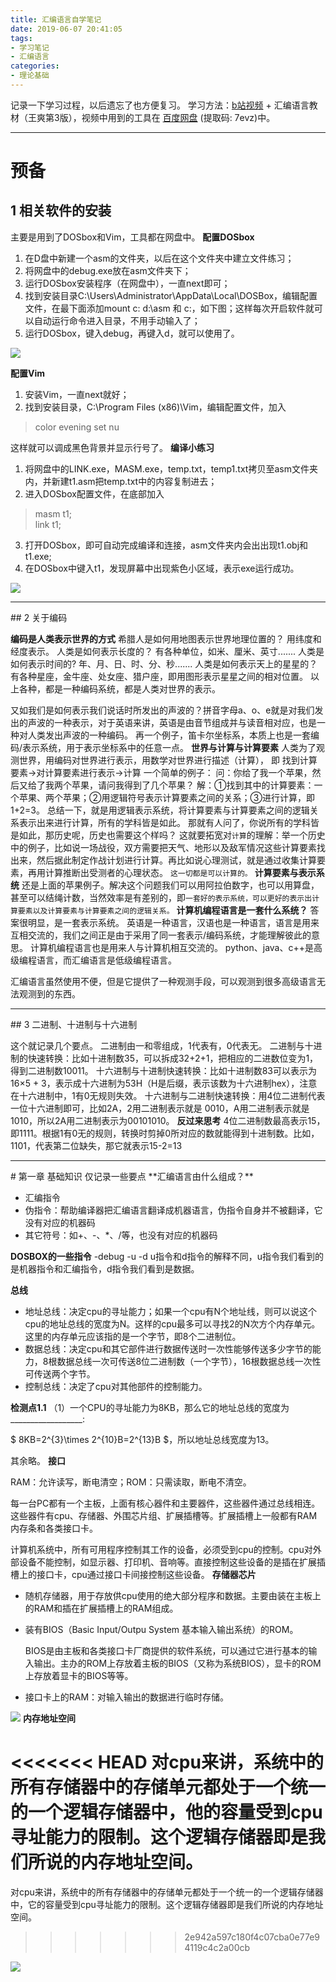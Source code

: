 ```yaml
---
title: 汇编语言自学笔记
date: 2019-06-07 20:41:05
tags:
- 学习笔记
- 汇编语言
categories:
- 理论基础
---
```


记录一下学习过程，以后遗忘了也方便复习。
学习方法：[b站视频](https://www.bilibili.com/video/av34455803) + 汇编语言教材（王爽第3版），视频中用到的工具在 [百度网盘](https://pan.baidu.com/s/1EfNaQOxSYfYg8V5KZFQahw) (提取码: 7evz)中。

---
#  预备

##  1  相关软件的安装


主要是用到了DOSbox和Vim，工具都在网盘中。
**配置DOSbox**

1. 在D盘中新建一个asm的文件夹，以后在这个文件夹中建立文件练习；
2. 将网盘中的debug.exe放在asm文件夹下；
3. 运行DOSbox安装程序（在网盘中），一直next即可；
4. 找到安装目录C:\Users\Administrator\AppData\Local\DOSBox，编辑配置文件，在最下面添加mount c: d:\asm  和 c:，如下图；这样每次开启软件就可以自动运行命令进入目录，不用手动输入了； 
5. 运行DOSbox，键入debug，再键入d，就可以使用了。



![](/img/17108100-3fe1d1dfc3e6561d.png)

**配置Vim**

1. 安装Vim，一直next就好；
2. 找到安装目录，C:\Program Files (x86)\Vim，编辑配置文件，加入
> color evening
> set nu

这样就可以调成黑色背景并显示行号了。
**编译小练习**

1. 将网盘中的LINK.exe，MASM.exe，temp.txt，temp1.txt拷贝至asm文件夹内，并新建t1.asm把temp.txt中的内容复制进去；
2. 进入DOSbox配置文件，在底部加入
> masm t1;				
> link t1;

3. 打开DOSbox，即可自动完成编译和连接，asm文件夹内会出出现t1.obj和t1.exe;
4. 在DOSbox中键入t1，发现屏幕中出现紫色小区域，表示exe运行成功。

![](/img/17108100-cda2990655ee2626.png)

<hr/>
##  2  关于编码

**编码是人类表示世界的方式**
希腊人是如何用地图表示世界地理位置的？
用纬度和经度表示。
人类是如何表示长度的？
有各种单位，如米、厘米、英寸.......
人类是如何表示时间的?
年、月、日、时、分、秒.......
人类是如何表示天上的星星的？
有各种星座，金牛座、处女座、猎户座，即用图形表示星星之间的相对位置。
以上各种，都是一种编码系统，都是人类对世界的表示。

又如我们是如何表示我们说话时所发出的声波的？拼音字母a、o、e就是对我们发出的声波的一种表示，对于英语来讲，英语是由音节组成并与读音相对应，也是一种对人类发出声波的一种编码。
再一个例子，笛卡尔坐标系，本质上也是一套编码/表示系统，用于表示坐标系中的任意一点。
**世界与计算与计算要素**
人类为了观测世界，用编码对世界进行表示，用数学对世界进行描述（计算），
即 找到计算要素→对计算要素进行表示→计算
一个简单的例子：
问：你给了我一个苹果，然后又给了我两个苹果，请问我得到了几个苹果？
解：①找到其中的计算要素：一个苹果、两个苹果；②用逻辑符号表示计算要素之间的关系；③进行计算，即1+2=3。
总结一下，就是用逻辑表示系统，将计算要素与计算要素之间的逻辑关系表示出来进行计算，所有的学科皆是如此。
那就有人问了，你说所有的学科皆是如此，那历史呢，历史也需要这个样吗？
这就要拓宽对``计算``的理解：举一个历史中的例子，比如说一场战役，双方需要把天气、地形以及敌军情况这些计算要素找出来，然后据此制定作战计划进行计算。再比如说心理测试，就是通过收集计算要素，再用计算推断出受测者的心理状态。
``这一切都是可以计算的。``
**计算要素与表示系统**
还是上面的苹果例子。解决这个问题我们可以用阿拉伯数字，也可以用算盘，甚至可以结绳计数，当然效率是有差别的，即``一套好的表示系统，可以更好的表示出计算要素以及计算要素与计算要素之间的逻辑关系。``
**计算机编程语言是一套什么系统？**
答案很明显，是一套表示系统。
英语是一种语言，汉语也是一种语言，语言是用来互相交流的，我们之间正是由于采用了同一套表示/编码系统，才能理解彼此的意思。
计算机编程语言也是用来人与计算机相互交流的。
python、java、c++是高级编程语言，而汇编语言是低级编程语言。

汇编语言虽然使用不便，但是它提供了一种观测手段，可以观测到很多高级语言无法观测到的东西。             
<hr/>
##  3  二进制、十进制与十六进制

这个就记录几个要点。
二进制由一和零组成，1代表有，0代表无。
二进制与十进制的快速转换：比如十进制数35，可以拆成32+2+1，把相应的二进数位变为1，得到二进制数10011。
十六进制与十进制快速转换：比如十进制数83可以表示为16×5 + 3，表示成十六进制为53H（H是后缀，表示该数为十六进制hex），注意在十六进制中，1有0无规则失效。
十六进制与二进制快速转换：用4位二进制代表一位十六进制即可，比如2A，2用二进制表示就是
0010，A用二进制表示就是1010，所以2A用二进制表示为00101010。
**反过来思考**
4位二进制数最高表示15，即1111。根据1有0无的规则，转换时剪掉0所对应的数就能得到十进制数。比如，1101，代表第二位缺失，那它就表示15-2=13
<hr/>
#   第一章 基础知识
仅记录一些要点
**汇编语言由什么组成？**

- 汇编指令
- 伪指令：帮助编译器把汇编语言翻译成机器语言，伪指令自身并不被翻译，它没有对应的机器码
- 其它符号：如+、-、*、/等，也没有对应的机器码

**DOSBOX的一些指令**
-debug -u -d
u指令和d指令的解释不同，u指令我们看到的是机器指令和汇编指令，d指令我们看到是数据。

**总线**
- 地址总线：决定cpu的寻址能力；如果一个cpu有N个地址线，则可以说这个cpu的地址总线的宽度为N。这样的cpu最多可以寻找2的N次方个内存单元。这里的内存单元应该指的是一个字节，即8个二进制位。
- 数据总线：决定cpu和其它部件进行数据传送时一次性能够传送多少字节的能力，8根数据总线一次可传送8位二进制数（一个字节），16根数据总线一次性可传送两个字节。
- 控制总线：决定了cpu对其他部件的控制能力。

**检测点1.1**
（1）一个CPU的寻址能力为8KB，那么它的地址总线的宽度为__________________:

$ 8KB=2^{3}\times 2^{10}B=2^{13}B $，所以地址总线宽度为13。

其余略。
**接口**

RAM：允许读写，断电清空；ROM：只需读取，断电不清空。

每一台PC都有一个主板，上面有核心器件和主要器件，这些器件通过总线相连。这些器件有cpu、存储器、外围芯片组、扩展插槽等。扩展插槽上一般都有RAM内存条和各类接口卡。

计算机系统中，所有可用程序控制其工作的设备，必须受到cpu的控制。cpu对外部设备不能控制，如显示器、打印机、音响等。直接控制这些设备的是插在扩展插槽上的接口卡，cpu通过接口卡间接控制这些设备。
**存储器芯片** 

- 随机存储器，用于存放供cpu使用的绝大部分程序和数据。主要由装在主板上的RAM和插在扩展插槽上的RAM组成。

- 装有BIOS（Basic Input/Outpu System 基本输入输出系统）的ROM。

  BIOS是由主板和各类接口卡厂商提供的软件系统，可以通过它进行基本的输入输出。主办的ROM上存放着主板的BIOS（又称为系统BIOS），显卡的ROM上存放着显卡的BIOS等等。

- 接口卡上的RAM：对输入输出的数据进行临时存储。

![](/img/微信截图_20190625154442.png)
**内存地址空间** 

<<<<<<< HEAD
对cpu来讲，系统中的所有存储器中的存储单元都处于一个统一的一个逻辑存储器中，他的容量受到cpu寻址能力的限制。这个逻辑存储器即是我们所说的内存地址空间。
=======
对cpu来讲，系统中的所有存储器中的存储单元都处于一个统一的一个逻辑存储器中，它的容量受到cpu寻址能力的限制。这个逻辑存储器即是我们所说的内存地址空间。
>>>>>>> 2e942a597c180f4c07cba0e77e94119c4c2a00cb

![](/img/微信截图_20190625154839.png)

